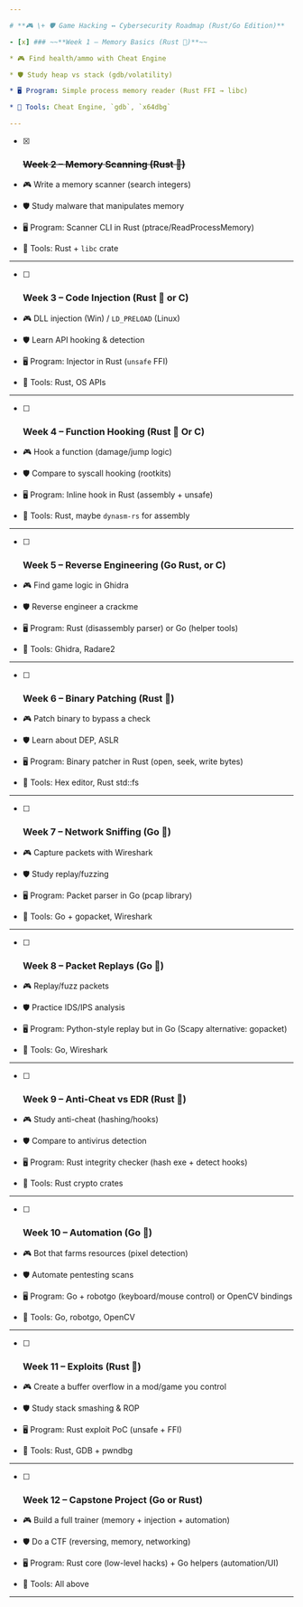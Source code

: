 ```yaml
---

# **🎮 \+ 🛡️ Game Hacking ↔ Cybersecurity Roadmap (Rust/Go Edition)**

- [x] ### ~~**Week 1 – Memory Basics (Rust 🦀)**~~

* 🎮 Find health/ammo with Cheat Engine

* 🛡️ Study heap vs stack (gdb/volatility)

* 🖥️ Program: Simple process memory reader (Rust FFI → libc)

* 🔧 Tools: Cheat Engine, `gdb`, `x64dbg`

---
```


- [x] ### ~~**Week 2 – Memory Scanning (Rust 🦀)**~~

* 🎮 Write a memory scanner (search integers)

* 🛡️ Study malware that manipulates memory

* 🖥️ Program: Scanner CLI in Rust (ptrace/ReadProcessMemory)

* 🔧 Tools: Rust \+ `libc` crate

---

- [ ] ### **Week 3 – Code Injection (Rust 🦀 or C)**

* 🎮 DLL injection (Win) / `LD_PRELOAD` (Linux)

* 🛡️ Learn API hooking & detection

* 🖥️ Program: Injector in Rust (`unsafe` FFI)

* 🔧 Tools: Rust, OS APIs

---

- [ ] ### **Week 4 – Function Hooking (Rust 🦀 Or C)**

* 🎮 Hook a function (damage/jump logic)

* 🛡️ Compare to syscall hooking (rootkits)

* 🖥️ Program: Inline hook in Rust (assembly \+ unsafe)

* 🔧 Tools: Rust, maybe `dynasm-rs` for assembly

---

- [ ] ### **Week 5 – Reverse Engineering (Go Rust, or C)**

* 🎮 Find game logic in Ghidra

* 🛡️ Reverse engineer a crackme

* 🖥️ Program: Rust (disassembly parser) or Go (helper tools)

* 🔧 Tools: Ghidra, Radare2

---

- [ ] ### **Week 6 – Binary Patching (Rust 🦀)**

* 🎮 Patch binary to bypass a check

* 🛡️ Learn about DEP, ASLR

* 🖥️ Program: Binary patcher in Rust (open, seek, write bytes)

* 🔧 Tools: Hex editor, Rust std::fs

---

- [ ] ### **Week 7 – Network Sniffing (Go 🐹)**

* 🎮 Capture packets with Wireshark

* 🛡️ Study replay/fuzzing

* 🖥️ Program: Packet parser in Go (pcap library)

* 🔧 Tools: Go \+ gopacket, Wireshark

---

- [ ] ### **Week 8 – Packet Replays (Go 🐹)**

* 🎮 Replay/fuzz packets

* 🛡️ Practice IDS/IPS analysis

* 🖥️ Program: Python-style replay but in Go (Scapy alternative: gopacket)

* 🔧 Tools: Go, Wireshark

---

- [ ] ### **Week 9 – Anti-Cheat vs EDR (Rust 🦀)**

* 🎮 Study anti-cheat (hashing/hooks)

* 🛡️ Compare to antivirus detection

* 🖥️ Program: Rust integrity checker (hash exe \+ detect hooks)

* 🔧 Tools: Rust crypto crates

---

- [ ] ### **Week 10 – Automation (Go 🐹)**

* 🎮 Bot that farms resources (pixel detection)

* 🛡️ Automate pentesting scans

* 🖥️ Program: Go \+ robotgo (keyboard/mouse control) or OpenCV bindings

* 🔧 Tools: Go, robotgo, OpenCV

---

- [ ] ### **Week 11 – Exploits (Rust 🦀)**

* 🎮 Create a buffer overflow in a mod/game you control

* 🛡️ Study stack smashing & ROP

* 🖥️ Program: Rust exploit PoC (unsafe \+ FFI)

* 🔧 Tools: Rust, GDB \+ pwndbg

---

- [ ] ### **Week 12 – Capstone Project (Go or Rust)**

* 🎮 Build a full trainer (memory \+ injection \+ automation)

* 🛡️ Do a CTF (reversing, memory, networking)

* 🖥️ Program: Rust core (low-level hacks) \+ Go helpers (automation/UI)

* 🔧 Tools: All above

---

